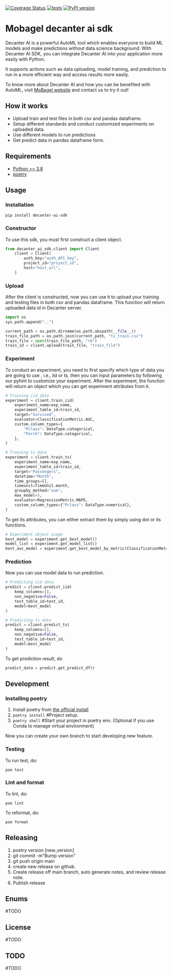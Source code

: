[![Coverage Status](https://coveralls.io/repos/github/MoBagel/decanter-ai-sdk/badge.svg?branch=coveralls)](https://coveralls.io/github/MoBagel/decanter-ai-sdk?branch=coveralls)
[![tests](https://github.com/MoBagel/decanter-ai-sdk/workflows/main/badge.svg)](https://github.com/MoBagel/decanter-ai-sdk)
[![PyPI version](https://badge.fury.io/py/decanter-ai-sdk.svg)](https://badge.fury.io/py/decanter-ai-sdk)

# Mobagel decanter ai sdk

Decanter AI is a powerful AutoML tool which enables everyone to build ML models and make predictions without data science background. With Decanter AI SDK, you can integrate Decanter AI into your application more easily with Python.

It supports actions such as data uploading, model training, and prediction to run in a more efficient way and access results more easily.

To know more about Decanter AI and how you can be benefited with AutoML, visit [MoBagel website](https://mobagel.com/tw/) and contact us to try it out!

## How it works

- Upload train and test files in both csv and pandas dataframe.
- Setup different standards and conduct customized experiments on uploaded data.
- Use different models to run predictions
- Get predict data in pandas dataframe form.

## Requirements

- [Python >= 3.8](https://www.python.org/downloads/release/python-380/)
- [poetry](https://python-poetry.org/)

## Usage

### Installation

`pip install decanter-ai-sdk`

### Constructor

To use this sdk, you must first construct a client object.

```python
from decanter_ai_sdk.client import Client
    client = Client(
        auth_key="auth_API_key",
        project_id="project_id",
        host="host_url",
    )
```

### Upload

After the client is constructed, now you can use it to upload your training and testing files in both csv and pandas dataframe. This function will return uploaded data id in Decanter server.

```python
import os
sys.path.append("..")

current_path = os.path.dirname(os.path.abspath(__file__))
train_file_path = os.path.join(current_path, "ts_train.csv")
train_file = open(train_file_path, "rb")
train_id = client.upload(train_file, "train_file")
```

### Experiment

To conduct an experiment, you need to first specify which type of data you are going to use , i.e., iid or ts, then you can input parameters by following our pyhint to customize your experiment.
After the experiment, the function will return an object which you can get experiment attributes from it.

```python
# Training iid data
experiment = client.train_iid(
    experiment_name=exp_name,
    experiment_table_id=train_id,
    target="Survived",
    evaluator=ClassificationMetric.AUC,
    custom_column_types={
        "Pclass": DataType.categorical,
        "Parch": DataType.categorical,
    },
)
```

```python
# Training ts data
experiment = client.train_ts(
    experiment_name=exp_name,
    experiment_table_id=train_id,
    target="Passengers",
    datetime="Month",
    time_groups=[],
    timeunit=TimeUnit.month,
    groupby_method="sum",
    max_model=5,
    evaluator=RegressionMetric.MAPE,
    custom_column_types={"Pclass": DataType.numerical},
)
```

To get its attributes, you can either extract them by simply using dot or its functions.

```python
# Experiment object usage
best_model = experiment.get_best_model()
model_list = experiment.get_model_list()
best_auc_model = experiment.get_best_model_by_metric(ClassificationMetric.AUC)
```

### Prediction

Now you can use model data to run prediction.

```python
# Predicting iid data
predict = client.predict_iid(
    keep_columns=[],
    non_negative=False,
    test_table_id=test_id,
    model=best_model
)
```

```python
# Predicting ts data
predict = client.predict_ts(
    keep_columns=[],
    non_negative=False,
    test_table_id=test_id,
    model=best_model
)
```

To get prediction result, do

```python
predict_data = predict.get_predict_df()
```

## Development

### Installing poetry

1. Install poetry from [the official install](https://python-poetry.org/docs/master/#installation)
2. `poetry install` #Project setup.
3. `poetry shell` #Start your project in poetry env. (Optional if you use Conda to manage virtual environment)

Now you can create your own branch to start developing new feature.

### Testing

To run test, do:

```
poe test
```

### Lint and format

To lint, do:

```
poe lint
```

To reformat, do:

```
poe format
```

## Releasing

1. poetry version [new_version]
2. git commit -m"Bump version"
3. git push origin main
4. create new release on github.
5. Create release off main branch, auto generate notes, and review release note.
6. Publish release

## Enums

#TODO

## License

#TODO

## TODO

#TODO
